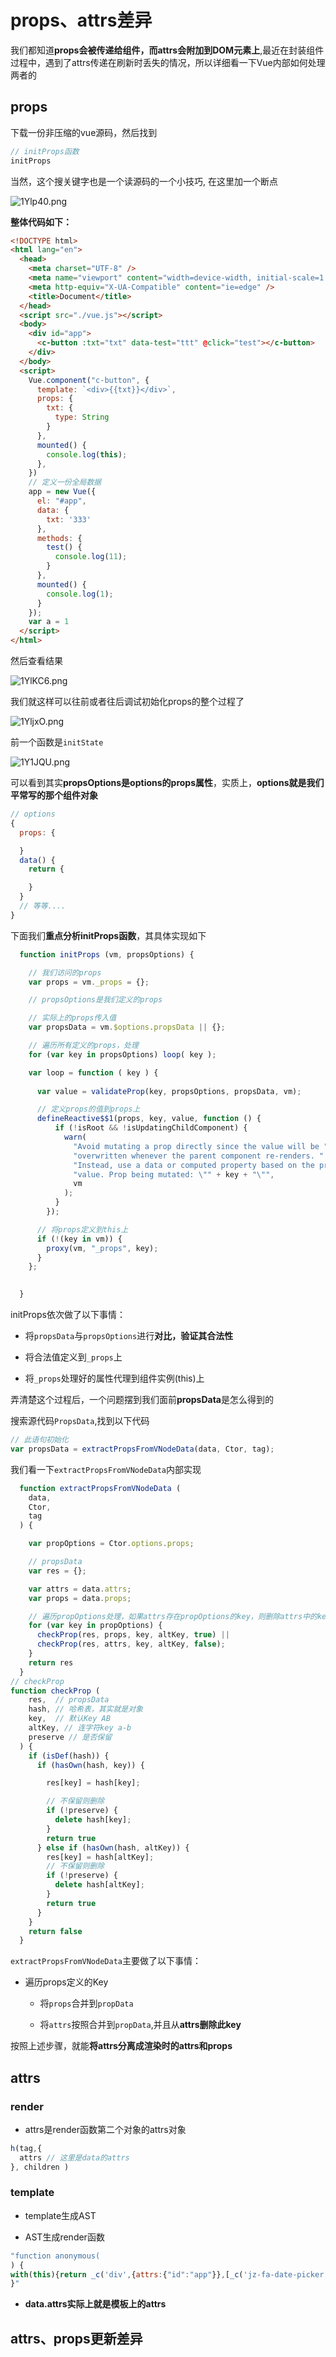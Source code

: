# props、attrs差异

我们都知道**props会被传递给组件，而attrs会附加到DOM元素上**,最近在封装组件过程中，遇到了attrs传递在刷新时丢失的情况，所以详细看一下Vue内部如何处理两者的

## props

下载一份非压缩的vue源码，然后找到

```js
// initProps函数
initProps
```

当然，这个搜关键字也是一个读源码的一个小技巧,
在这里加一个断点

![1Ylp40.png](https://s2.ax1x.com/2020/02/02/1Ylp40.png)

**整体代码如下：**

``` html
<!DOCTYPE html>
<html lang="en">
  <head>
    <meta charset="UTF-8" />
    <meta name="viewport" content="width=device-width, initial-scale=1.0" />
    <meta http-equiv="X-UA-Compatible" content="ie=edge" />
    <title>Document</title>
  </head>
  <script src="./vue.js"></script>
  <body>
    <div id="app">
      <c-button :txt="txt" data-test="ttt" @click="test"></c-button>
    </div>
  </body>
  <script>
    Vue.component("c-button", {
      template: `<div>{{txt}}</div>`,
      props: {
        txt: {
          type: String
        }
      },
      mounted() {
        console.log(this);
      },
    })
    // 定义一份全局数据
    app = new Vue({
      el: "#app",
      data: {
        txt: '333'
      },
      methods: {
        test() {
          console.log(11);
        }
      },
      mounted() {
        console.log(1);
      }
    });
    var a = 1
  </script>
</html>

```

然后查看结果

![1YlKC6.png](https://s2.ax1x.com/2020/02/02/1YlKC6.png)

我们就这样可以往前或者往后调试初始化props的整个过程了

![1YljxO.png](https://s2.ax1x.com/2020/02/02/1YljxO.png)


前一个函数是`initState`

![1Y1JQU.png](https://s2.ax1x.com/2020/02/02/1Y1JQU.png)

可以看到其实**propsOptions是options的props属性**，实质上，**options就是我们平常写的那个组件对象**

```js
// options
{
  props: {

  }
  data() {
    return {

    }
  }
  // 等等....
}
```

下面我们**重点分析initProps函数**，其具体实现如下

```js
  function initProps (vm, propsOptions) {

    // 我们访问的props
    var props = vm._props = {};

    // propsOptions是我们定义的props

    // 实际上的props传入值
    var propsData = vm.$options.propsData || {};

    // 遍历所有定义的props，处理
    for (var key in propsOptions) loop( key );

    var loop = function ( key ) {
      
      var value = validateProp(key, propsOptions, propsData, vm);

      // 定义props的值到props上
      defineReactive$$1(props, key, value, function () {
          if (!isRoot && !isUpdatingChildComponent) {
            warn(
              "Avoid mutating a prop directly since the value will be " +
              "overwritten whenever the parent component re-renders. " +
              "Instead, use a data or computed property based on the prop's " +
              "value. Prop being mutated: \"" + key + "\"",
              vm
            );
          }
        });

      // 将props定义到this上
      if (!(key in vm)) {
        proxy(vm, "_props", key);
      }
    };

    
  }
```

initProps依次做了以下事情：

* 将`propsData`与`propsOptions`进行**对比，验证其合法性**

* 将合法值定义到`_props`上

* 将`_props`处理好的属性代理到组件实例(this)上

弄清楚这个过程后，一个问题摆到我们面前**propsData**是怎么得到的

搜索源代码`PropsData`,找到以下代码

```js
// 此语句初始化
var propsData = extractPropsFromVNodeData(data, Ctor, tag);
```

我们看一下`extractPropsFromVNodeData`内部实现

```js
  function extractPropsFromVNodeData (
    data,
    Ctor,
    tag
  ) {

    var propOptions = Ctor.options.props;

    // propsData
    var res = {};

    var attrs = data.attrs;
    var props = data.props;

    // 遍历propOptions处理，如果attrs存在propOptions的key，则删除attrs中的key
    for (var key in propOptions) {
      checkProp(res, props, key, altKey, true) ||
      checkProp(res, attrs, key, altKey, false);
    }
    return res
  }
// checkProp
function checkProp (
    res,  // propsData
    hash, // 哈希表，其实就是对象
    key,  // 默认Key AB
    altKey, // 连字符key a-b
    preserve // 是否保留
  ) {
    if (isDef(hash)) {
      if (hasOwn(hash, key)) {

        res[key] = hash[key];

        // 不保留则删除
        if (!preserve) {
          delete hash[key];
        }
        return true
      } else if (hasOwn(hash, altKey)) {
        res[key] = hash[altKey];
        // 不保留则删除
        if (!preserve) {
          delete hash[altKey];
        }
        return true
      }
    }
    return false
  }  
```

`extractPropsFromVNodeData`主要做了以下事情：

* 遍历props定义的Key

  * 将`props`合并到`propData`

  * 将`attrs`按照合并到`propData`,并且从**attrs删除此key**

按照上述步骤，就能**将attrs分离成渲染时的attrs和props**


## attrs

### render

* attrs是render函数第二个对象的attrs对象

```js
h(tag,{
  attrs // 这里是data的attrs
}, children ) 
```

### template

* template生成AST

* AST生成render函数

```js
"function anonymous(
) {
with(this){return _c('div',{attrs:{"id":"app"}},[_c('jz-fa-date-picker',{attrs:{"show-time":""}})],1)}
}"
```

* **data.attrs实际上就是模板上的attrs**


## attrs、props更新差异


